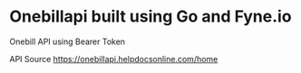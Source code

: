 # Onebillapi built using Go and Fyne.io

Onebill API using Bearer Token

API Source 
https://onebillapi.helpdocsonline.com/home
